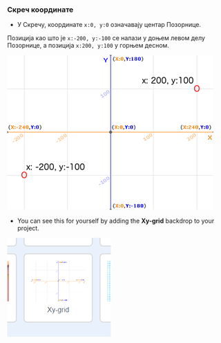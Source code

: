 ### Скреч координате

+ У Скречу, координате `x:0, y:0` означавају центар Позорнице.

Позиција као што је `x:-200, y:-100` се налази у доњем левом делу Позорнице, а позиција `x:200, y:100` у горњем десном.

![Координате позорнице](images/coordinates-stage.png)

+ You can see this for yourself by adding the **Xy-grid** backdrop to your project.

![Координате позорнице](images/coordinates-backdrop.png)